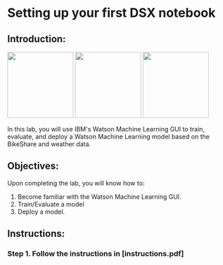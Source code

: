 # Setting up your first DSX notebook

## Introduction:

[<img src="https://raw.githubusercontent.com/bleonardb3/Proof-of-Technology/master/DSX/images/DSX.png" height="150"/>](http://datascience.ibm.com/) [<img src="https://raw.githubusercontent.com/bleonardb3/Proof-of-Technology/master/DSX/images/dashdb-logo.png" height="150"/>](https://www.ibm.com/analytics/us/en/technology/cloud-data-services/dashdb/) [<img src="https://raw.githubusercontent.com/bleonardb3/Proof-of-Technology/master/DSX/images/jupyter.png" height="150"/>](http://jupyter.org/index.html)

In this lab, you will use IBM's Watson Machine Learning GUI to train, evaluate, and deploy a Watson Machine Learning model based on the BikeShare and weather data.  

## Objectives:

Upon completing the lab, you will know how to:

1. Become familiar with the Watson Machine Learning GUI.  
2. Train/Evaluate a model
3. Deploy a model. 

## Instructions:

### Step 1.  Follow the instructions in [instructions.pdf]
